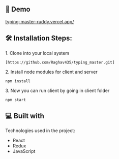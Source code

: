 <h2>🚀 Demo</h2>

[typing-master-ruddy.vercel.app/](typing-master-ruddy.vercel.app/)

<h2>🛠️ Installation Steps:</h2>

<p>1. Clone into your local system</p>

```
[https://github.com/Raghav435/typing_master.git]
```

<p>2. Install node modules for client and server</p>

```
npm install
```

<p>3. Now you can run client by going in client folder</p>

```
npm start
```
<h2>💻 Built with</h2>

Technologies used in the project:

*   React
*   Redux
*   JavaScript
